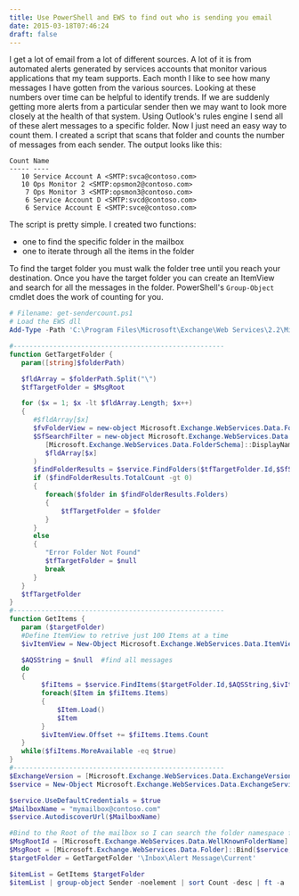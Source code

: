```yaml
---
title: Use PowerShell and EWS to find out who is sending you email
date: 2015-03-18T07:46:24
draft: false
---
```

I get a lot of email from a lot of different sources. A lot of it is from automated alerts generated
by services accounts that monitor various applications that my team supports. Each month I like to
see how many messages I have gotten from the various sources. Looking at these numbers over time can
be helpful to identify trends. If we are suddenly getting more alerts from a particular sender then
we may want to look more closely at the health of that system. Using Outlook's rules engine I send
all of these alert messages to a specific folder. Now I just need an easy way to count them. I
created a script that scans that folder and counts the number of messages from each sender. The
output looks like this:

```
Count Name
----- ----
   10 Service Account A <SMTP:svca@contoso.com>
   10 Ops Monitor 2 <SMTP:opsmon2@contoso.com>
    7 Ops Monitor 3 <SMTP:opsmon3@contoso.com>
    6 Service Account D <SMTP:svcd@contoso.com>
    6 Service Account E <SMTP:svce@contoso.com>
```

The script is pretty simple. I created two functions:

- one to find the specific folder in the mailbox
- one to iterate through all the items in the folder

To find the target folder you must walk the folder tree until you reach your destination. Once you
have the target folder you can create an ItemView and search for all the messages in the folder.
PowerShell's `Group-Object` cmdlet does the work of counting for you.

```powershell
# Filename: get-sendercount.ps1
# Load the EWS dll
Add-Type -Path 'C:\Program Files\Microsoft\Exchange\Web Services\2.2\Microsoft.Exchange.WebServices.dll'

#-----------------------------------------------------
function GetTargetFolder {
   param([string]$folderPath)

   $fldArray = $folderPath.Split("\")
   $tfTargetFolder = $MsgRoot

   for ($x = 1; $x -lt $fldArray.Length; $x++)
   {
      #$fldArray[$x]
      $fvFolderView = new-object Microsoft.Exchange.WebServices.Data.FolderView(1)
      $SfSearchFilter = new-object Microsoft.Exchange.WebServices.Data.SearchFilter+IsEqualTo(
         [Microsoft.Exchange.WebServices.Data.FolderSchema]::DisplayName,
         $fldArray[$x]
      )
      $findFolderResults = $service.FindFolders($tfTargetFolder.Id,$SfSearchFilter,$fvFolderView)
      if ($findFolderResults.TotalCount -gt 0)
      {
         foreach($folder in $findFolderResults.Folders)
         {
             $tfTargetFolder = $folder
         }
      }
      else
      {
         "Error Folder Not Found"
         $tfTargetFolder = $null
         break
      }
   }
   $tfTargetFolder
}
#-----------------------------------------------------
function GetItems {
   param ($targetFolder)
   #Define ItemView to retrive just 100 Items at a time
   $ivItemView = New-Object Microsoft.Exchange.WebServices.Data.ItemView(100)

   $AQSString = $null  #find all messages
   do
   {
        $fiItems = $service.FindItems($targetFolder.Id,$AQSString,$ivItemView)
        foreach($Item in $fiItems.Items)
        {
            $Item.Load()
            $Item
        }
        $ivItemView.Offset += $fiItems.Items.Count
   }
   while($fiItems.MoreAvailable -eq $true)
}
#-----------------------------------------------------
$ExchangeVersion = [Microsoft.Exchange.WebServices.Data.ExchangeVersion]::Exchange2010_SP2
$service = New-Object Microsoft.Exchange.WebServices.Data.ExchangeService($ExchangeVersion)

$service.UseDefaultCredentials = $true
$MailboxName = "mymailbox@contoso.com"
$service.AutodiscoverUrl($MailboxName)

#Bind to the Root of the mailbox so I can search the folder namespace for the target
$MsgRootId = [Microsoft.Exchange.WebServices.Data.WellKnownFolderName]::MsgFolderRoot
$MsgRoot = [Microsoft.Exchange.WebServices.Data.Folder]::Bind($service,$MsgRootId)
$targetFolder = GetTargetFolder '\Inbox\Alert Message\Current'

$itemList = GetItems $targetFolder
$itemList | group-object Sender -noelement | sort Count -desc | ft -a
```
